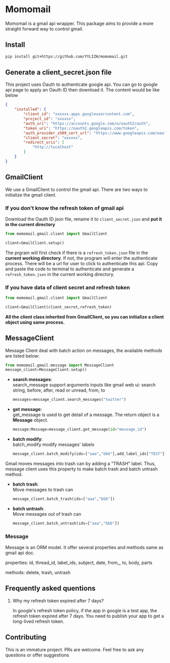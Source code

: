 # Momomail
Momomail is a gmail api wrapper. This package aims to provide a more straight forward way to control gmail. 

## Install
```bash
pip install git+https://github.com/YYLIZH/momomail.git
```

## Generate a client_secret.json file
This project uses Oauth to authenticate google api. You can go to google api page to apply an Oauth ID then download it. The content would be like below
```json
{
    "installed": {
        "client_id": "xxxxxx.apps.googleusercontent.com",
        "project_id": "xxxxxx",
        "auth_uri": "https://accounts.google.com/o/oauth2/auth",
        "token_uri": "https://oauth2.googleapis.com/token",
        "auth_provider_x509_cert_url": "https://www.googleapis.com/oauth2/v1/certs",
        "client_secret": "xxxxxx",
        "redirect_uris": [
            "http://localhost"
        ]
    }
}
```

## GmailClient
We use a GmailClient to control the gmail api. There are two ways to initialize the gmail client.

### If you don't know the refresh token of gmail api
Download the Oauth ID json file, rename it to `client_secret.json` and **put it in the current directory**
```python
from momomail.gmail.client import GmailClient

client=GmailClient.setup()
```
The prgram will first check if there is a `refresh_token.json` file in the **current working directory**. If not, the program will enter the authenticate process. There will be a url for user to click to authenticate this api. Copy and paste the code to terminal to authenticate and generate a `refresh_token.json` in the current working directory.
### If you have data of client secret and refresh token
```python
from momomail.gmail.client import GmailClient

client=GmailClient(client_secret,refresh_token)
```
**All the client class inherited from GmailClient, so you can initialize a client object using same process.**
## MessageClient
Message Client deal with batch action on messages, the available methods are listed below:
```python
from momomail.gmail.message import MessageClient
message_client=MessageClient.setup()
```
- **search messages**: <br>
search_message support arguments inputs like gmail web ui: search string, before, after, read or unread, from, to
    ```python
    messages=message_client.search_messages("twitter")
    ```
- **get message**: <br>
get_message is used to get detail of a message. The return object is a **Message** object.
    ```python
    message:Message=message_client.get_message(id="message_id")
    ```

- **batch modify**: <br>
batch_modify modify messages' labels
    ```python
    message_client.batch_modify(ids=["aaa","bbb"],add_label_ids["TEST"],remove_label_ids["SPAM"])
    ```

Gmail moves messages into trash can by adding a "TRASH" label. Thus, message client uses this property to make batch trash and batch untrash method.  

- **batch trash**: <br>
Move messages to trash can 
    ```python
    message_client.batch_trash(ids=["aaa","bbb"])
    ```

- **batch untrash**: <br>
Move messages out of trash can 
    ```python
    message_client.batch_untrash(ids=["aaa","bbb"])
    ```


### Message
Message is an ORM model. It offer several properties and methods same as gmail api doc.

properties: id, thread_id, label_ids, subject, date, from_, to, body, parts

methods: delete, trash, untrash

## Frequently asked quentions
1. Why my refresh token expired after 7 days?

    In google's refresh token policy, if the app in google is a test app, the refresh token expired after 7 days. You need to publish your app to get a long-lived refresh token.

## Contributing 
This is an immature project. PRs are welcome. Feel free to ask any questions or offer suggestions
